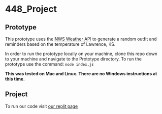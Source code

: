 # 448_Project

## Prototype

This prototype uses the [NWS Weather API](https://www.weather.gov/documentation/services-web-api) to generate a random outfit and reminders based on the temperature of Lawrence, KS.

In order to run the prototype locally on your machine, clone this repo down to your machine and navigate to the Prototype directory. 
To run the prototype use the command: `node index.js`


**This was tested on Mac and Linux. There are no Windows instructions at this time.**

## Project

To run our code visit [our replit page](https://replit.com/@filthywench/REELCOLOSETREALFINAL?v=1)
